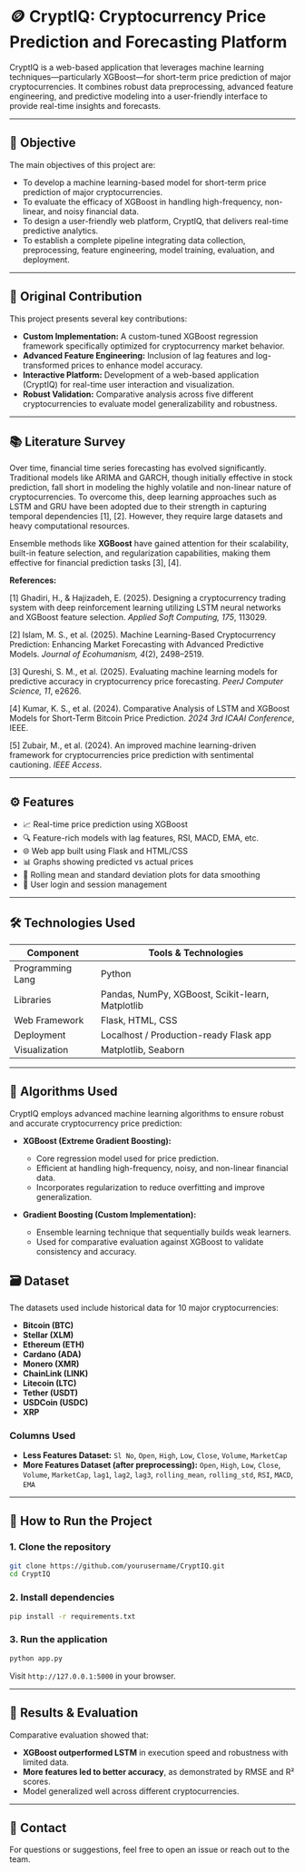 
# 🪙 CryptIQ: Cryptocurrency Price Prediction and Forecasting Platform

CryptIQ is a web-based application that leverages machine learning techniques—particularly XGBoost—for short-term price prediction of major cryptocurrencies. It combines robust data preprocessing, advanced feature engineering, and predictive modeling into a user-friendly interface to provide real-time insights and forecasts.

---

## 📌 Objective

The main objectives of this project are:

- To develop a machine learning-based model for short-term price prediction of major cryptocurrencies.
- To evaluate the efficacy of XGBoost in handling high-frequency, non-linear, and noisy financial data.
- To design a user-friendly web platform, CryptIQ, that delivers real-time predictive analytics.
- To establish a complete pipeline integrating data collection, preprocessing, feature engineering, model training, evaluation, and deployment.

---

## 🔬 Original Contribution

This project presents several key contributions:

- **Custom Implementation:** A custom-tuned XGBoost regression framework specifically optimized for cryptocurrency market behavior.
- **Advanced Feature Engineering:** Inclusion of lag features and log-transformed prices to enhance model accuracy.
- **Interactive Platform:** Development of a web-based application (CryptIQ) for real-time user interaction and visualization.
- **Robust Validation:** Comparative analysis across five different cryptocurrencies to evaluate model generalizability and robustness.

---

## 📚 Literature Survey

Over time, financial time series forecasting has evolved significantly. Traditional models like ARIMA and GARCH, though initially effective in stock prediction, fall short in modeling the highly volatile and non-linear nature of cryptocurrencies. To overcome this, deep learning approaches such as LSTM and GRU have been adopted due to their strength in capturing temporal dependencies [1], [2]. However, they require large datasets and heavy computational resources.

Ensemble methods like **XGBoost** have gained attention for their scalability, built-in feature selection, and regularization capabilities, making them effective for financial prediction tasks [3], [4]. 

**References:**

[1] Ghadiri, H., & Hajizadeh, E. (2025). Designing a cryptocurrency trading system with deep reinforcement learning utilizing LSTM neural networks and XGBoost feature selection. *Applied Soft Computing, 175*, 113029.

[2] Islam, M. S., et al. (2025). Machine Learning-Based Cryptocurrency Prediction: Enhancing Market Forecasting with Advanced Predictive Models. *Journal of Ecohumanism, 4*(2), 2498–2519.

[3] Qureshi, S. M., et al. (2025). Evaluating machine learning models for predictive accuracy in cryptocurrency price forecasting. *PeerJ Computer Science, 11*, e2626.

[4] Kumar, K. S., et al. (2024). Comparative Analysis of LSTM and XGBoost Models for Short-Term Bitcoin Price Prediction. *2024 3rd ICAAI Conference*, IEEE.

[5] Zubair, M., et al. (2024). An improved machine learning-driven framework for cryptocurrencies price prediction with sentimental cautioning. *IEEE Access*.

---

## ⚙️ Features

- 📈 Real-time price prediction using XGBoost
- 🔍 Feature-rich models with lag features, RSI, MACD, EMA, etc.
- 🌐 Web app built using Flask and HTML/CSS
- 📊 Graphs showing predicted vs actual prices
- 🔄 Rolling mean and standard deviation plots for data smoothing
- 🔐 User login and session management

---

## 🛠️ Technologies Used

| Component         | Tools & Technologies                                |
|------------------|------------------------------------------------------|
| Programming Lang | Python                                               |
| Libraries        | Pandas, NumPy, XGBoost, Scikit-learn, Matplotlib     |
| Web Framework    | Flask, HTML, CSS                                     |
| Deployment       | Localhost / Production-ready Flask app               |
| Visualization    | Matplotlib, Seaborn                                  |

---

## 🧠 Algorithms Used

CryptIQ employs advanced machine learning algorithms to ensure robust and accurate cryptocurrency price prediction:

- **XGBoost (Extreme Gradient Boosting):**
  - Core regression model used for price prediction.
  - Efficient at handling high-frequency, noisy, and non-linear financial data.
  - Incorporates regularization to reduce overfitting and improve generalization.

- **Gradient Boosting (Custom Implementation):**
  - Ensemble learning technique that sequentially builds weak learners.
  - Used for comparative evaluation against XGBoost to validate consistency and accuracy.

## 🗃️ Dataset

The datasets used include historical data for 10 major cryptocurrencies:
- **Bitcoin (BTC)**
- **Stellar (XLM)**
- **Ethereum (ETH)**
- **Cardano (ADA)**
- **Monero (XMR)**
- **ChainLink (LINK)**
- **Litecoin (LTC)**
- **Tether (USDT)**
- **USDCoin (USDC)**
- **XRP**

### Columns Used

- **Less Features Dataset:** `Sl No`, `Open`, `High`, `Low`, `Close`, `Volume`, `MarketCap`
- **More Features Dataset (after preprocessing):** `Open`, `High`, `Low`, `Close`, `Volume`, `MarketCap`, `lag1`, `lag2`, `lag3`, `rolling_mean`, `rolling_std`, `RSI`, `MACD`, `EMA`

---

## 🚀 How to Run the Project

### 1. Clone the repository
```bash
git clone https://github.com/yourusername/CryptIQ.git
cd CryptIQ
```

### 2. Install dependencies
```bash
pip install -r requirements.txt
```

### 3. Run the application
```bash
python app.py
```

Visit `http://127.0.0.1:5000` in your browser.

---

## 🧪 Results & Evaluation

Comparative evaluation showed that:

- **XGBoost outperformed LSTM** in execution speed and robustness with limited data.
- **More features led to better accuracy**, as demonstrated by RMSE and R² scores.
- Model generalized well across different cryptocurrencies.

---

## 📩 Contact

For questions or suggestions, feel free to open an issue or reach out to the team.

